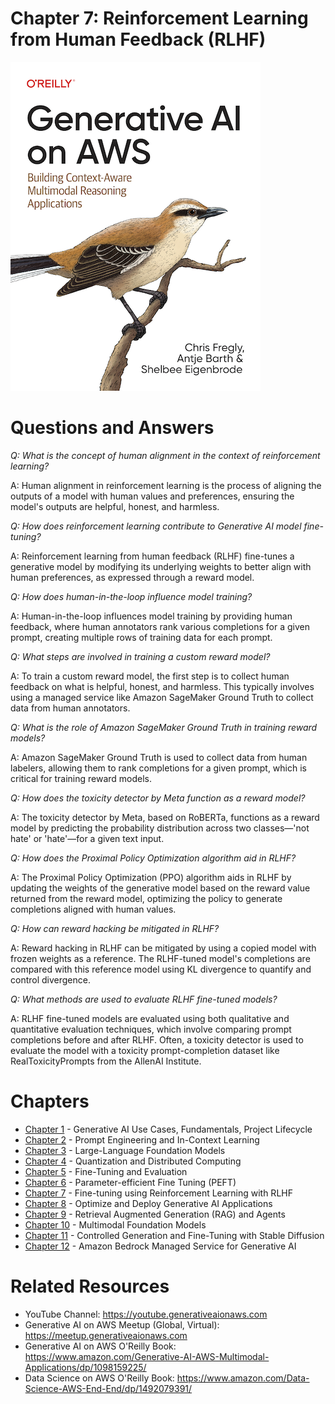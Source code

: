 # Chapter 7: Reinforcement Learning from Human Feedback (RLHF)
[![](../img/gaia_book_cover_sm.png)](https://www.amazon.com/Generative-AI-AWS-Multimodal-Applications/dp/1098159225/)

# Questions and Answers

_Q: What is the concept of human alignment in the context of reinforcement learning?_

A: Human alignment in reinforcement learning is the process of aligning the outputs of a model with human values and preferences, ensuring the model's outputs are helpful, honest, and harmless.

_Q: How does reinforcement learning contribute to Generative AI model fine-tuning?_

A: Reinforcement learning from human feedback (RLHF) fine-tunes a generative model by modifying its underlying weights to better align with human preferences, as expressed through a reward model.

_Q: How does human-in-the-loop influence model training?_

A: Human-in-the-loop influences model training by providing human feedback, where human annotators rank various completions for a given prompt, creating multiple rows of training data for each prompt.

_Q: What steps are involved in training a custom reward model?_

A: To train a custom reward model, the first step is to collect human feedback on what is helpful, honest, and harmless. This typically involves using a managed service like Amazon SageMaker Ground Truth to collect data from human annotators. 

_Q: What is the role of Amazon SageMaker Ground Truth in training reward models?_

A: Amazon SageMaker Ground Truth is used to collect data from human labelers, allowing them to rank completions for a given prompt, which is critical for training reward models.

_Q: How does the toxicity detector by Meta function as a reward model?_

A: The toxicity detector by Meta, based on RoBERTa, functions as a reward model by predicting the probability distribution across two classes—'not hate' or 'hate'—for a given text input.

_Q: How does the Proximal Policy Optimization algorithm aid in RLHF?_

A: The Proximal Policy Optimization (PPO) algorithm aids in RLHF by updating the weights of the generative model based on the reward value returned from the reward model, optimizing the policy to generate completions aligned with human values.

_Q: How can reward hacking be mitigated in RLHF?_

A: Reward hacking in RLHF can be mitigated by using a copied model with frozen weights as a reference. The RLHF-tuned model's completions are compared with this reference model using KL divergence to quantify and control divergence.

_Q: What methods are used to evaluate RLHF fine-tuned models?_

A: RLHF fine-tuned models are evaluated using both qualitative and quantitative evaluation techniques, which involve comparing prompt completions before and after RLHF. Often, a toxicity detector is used to evaluate the model with a toxicity prompt-completion dataset like RealToxicityPrompts from the AllenAI Institute.

# Chapters
* [Chapter 1](/01_intro) - Generative AI Use Cases, Fundamentals, Project Lifecycle
* [Chapter 2](/02_prompt) - Prompt Engineering and In-Context Learning
* [Chapter 3](/03_foundation) - Large-Language Foundation Models
* [Chapter 4](/04_optimize) - Quantization and Distributed Computing
* [Chapter 5](/05_finetune) - Fine-Tuning and Evaluation
* [Chapter 6](/06_peft) - Parameter-efficient Fine Tuning (PEFT)
* [Chapter 7](/07_rlhf) - Fine-tuning using Reinforcement Learning with RLHF
* [Chapter 8](/08_deploy) - Optimize and Deploy Generative AI Applications
* [Chapter 9](/09_rag) - Retrieval Augmented Generation (RAG) and Agents
* [Chapter 10](/10_multimodal) - Multimodal Foundation Models
* [Chapter 11](/11_diffusers) - Controlled Generation and Fine-Tuning with Stable Diffusion
* [Chapter 12](/12_bedrock) - Amazon Bedrock Managed Service for Generative AI

# Related Resources
* YouTube Channel: https://youtube.generativeaionaws.com
* Generative AI on AWS Meetup (Global, Virtual): https://meetup.generativeaionaws.com
* Generative AI on AWS O'Reilly Book: https://www.amazon.com/Generative-AI-AWS-Multimodal-Applications/dp/1098159225/
* Data Science on AWS O'Reilly Book: https://www.amazon.com/Data-Science-AWS-End-End/dp/1492079391/
